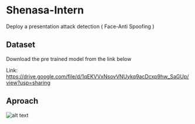 # Shenasa-Intern
Deploy a presentation attack detection ( Face-Anti Spoofing ) 


## Dataset
Download the pre trained model from the link below

Link: https://drive.google.com/file/d/1qEKVVxNsovVNUykq9acDcxp9hw_SaGUp/view?usp=sharing

## Aproach

![alt text](https://github.com/ayousefinejad/Shenasa-Internship/blob/master/Aproach-picture.jpeg?raw=true)
